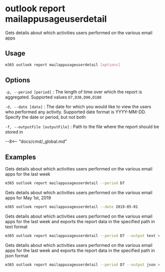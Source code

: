 # outlook report mailappusageuserdetail

Gets details about which activities users performed on the various email apps

## Usage

```sh
m365 outlook report mailappusageuserdetail [options]
```

## Options

`-p, --period [period]`
: The length of time over which the report is aggregated. Supported values `D7,D30,D90,D180`

`-d, --date [date]`
: The date for which you would like to view the users who performed any activity. Supported date format is YYYY-MM-DD. Specify the date or period, but not both

`-f, --outputFile [outputFile]`
: Path to the file where the report should be stored in

--8<-- "docs/cmd/_global.md"

## Examples

Gets details about which activities users performed on the various email apps for the last week

```sh
m365 outlook report mailappusageuserdetail --period D7
```

Gets details about which activities users performed on the various email apps for May 1st, 2019

```sh
m365 outlook report mailappusageuserdetail --date 2019-05-01
```

Gets details about which activities users performed on the various email apps for the last week and exports the report data in the specified path in text format

```sh
m365 outlook report mailappusageuserdetail --period D7 --output text > "mailappusageuserdetail.txt"
```

Gets details about which activities users performed on the various email apps for the last week and exports the report data in the specified path in json format

```sh
m365 outlook report mailappusageuserdetail --period D7 --output json > "mailappusageuserdetail.json"
```
